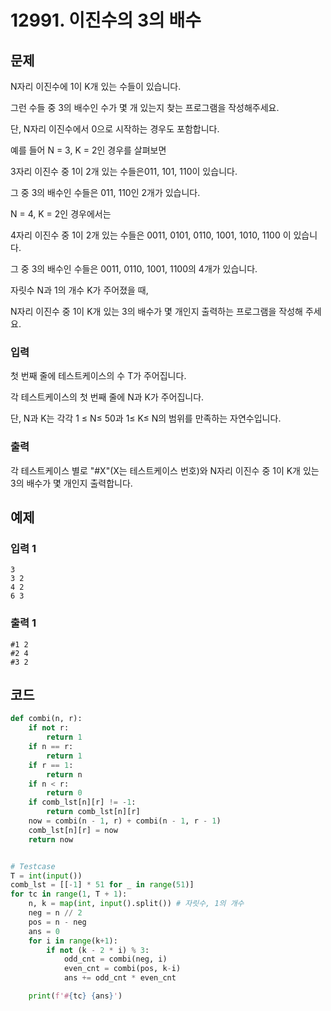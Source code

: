 # 12991. 이진수의 3의 배수

## 문제

N자리 이진수에 1이 K개 있는 수들이 있습니다.

그런 수들 중 3의 배수인 수가 몇 개 있는지 찾는 프로그램을 작성해주세요.

단, N자리 이진수에서 0으로 시작하는 경우도 포함합니다.

 

예를 들어 N = 3, K = 2인 경우를 살펴보면

3자리 이진수 중 1이 2개 있는 수들은011, 101, 110이 있습니다.

그 중 3의 배수인 수들은 011, 110인 2개가 있습니다.

 

N = 4, K = 2인 경우에서는

4자리 이진수 중 1이 2개 있는 수들은 0011, 0101, 0110, 1001, 1010, 1100 이 있습니다.

그 중 3의 배수인 수들은 0011, 0110, 1001, 1100의 4개가 있습니다.

 

자릿수 N과 1의 개수 K가 주어졌을 때,

N자리 이진수 중 1이 K개 있는 3의 배수가 몇 개인지 출력하는 프로그램을 작성해 주세요.



### 입력

첫 번째 줄에 테스트케이스의 수 T가 주어집니다.

각 테스트케이스의 첫 번째 줄에 N과 K가 주어집니다.

단, N과 K는 각각 1 ≤ N≤ 50과 1≤ K≤ N의 범위를 만족하는 자연수입니다.

### 출력

각 테스트케이스 별로 "#X"(X는 테스트케이스 번호)와 N자리 이진수 중 1이 K개 있는 3의 배수가 몇 개인지 출력합니다.





## 예제

### 입력 1

```
3
3 2
4 2
6 3
```

### 출력 1

```
#1 2
#2 4
#3 2
```





## 코드

```python
def combi(n, r):
    if not r:
        return 1
    if n == r:
        return 1
    if r == 1:
        return n
    if n < r:
        return 0
    if comb_lst[n][r] != -1:
        return comb_lst[n][r]
    now = combi(n - 1, r) + combi(n - 1, r - 1)
    comb_lst[n][r] = now
    return now


# Testcase
T = int(input())
comb_lst = [[-1] * 51 for _ in range(51)]
for tc in range(1, T + 1):
    n, k = map(int, input().split()) # 자릿수, 1의 개수
    neg = n // 2
    pos = n - neg
    ans = 0
    for i in range(k+1):
        if not (k - 2 * i) % 3:
            odd_cnt = combi(neg, i)
            even_cnt = combi(pos, k-i)
            ans += odd_cnt * even_cnt

    print(f'#{tc} {ans}')
```
